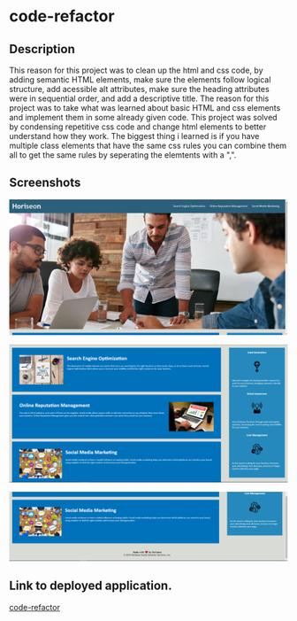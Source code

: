 # code-refactor

## Description

This reason for this project was to clean up the html and css code, by adding semantic HTML elements, make sure the elements follow logical structure, add acessible alt attributes, make sure the heading attributes were in sequential order, and add a descriptive title. The reason for this project was to take what was learned about basic HTML and css elements and implement them in some already given code. This project was solved by condensing repetitive css code and change html elements to better understand how they work. The biggest thing i learned is if you have multiple class elements that have the same css rules you can combine them all to get the same rules by seperating the elemtents with a ",".

## Screenshots

![First webpage screenshot.](./assets/images/webpage-one.PNG)

![Second webpage screenshot.](./assets/images/webpage-two.PNG)

![Third webpage screenshot.](./assets/images/webpage-three.PNG)

## Link to deployed application.
[code-refactor](https://amassey42.github.io/code-refactor/)
